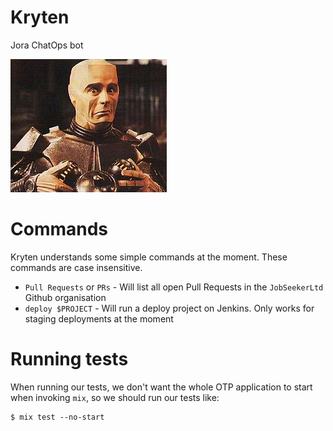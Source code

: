 # Kryten

Jora ChatOps bot

![Kryten](kryten.jpg)

# Commands

Kryten understands some simple commands at the moment. These commands are case
insensitive.

* `Pull Requests` or `PRs` - Will list all open Pull Requests in the
  `JobSeekerLtd` Github organisation
* `deploy $PROJECT` - Will run a deploy project on Jenkins. Only works for
  staging deployments at the moment 

# Running tests

When running our tests, we don't want the whole OTP application to start when
invoking `mix`, so we should run our tests like:

```
$ mix test --no-start
```
